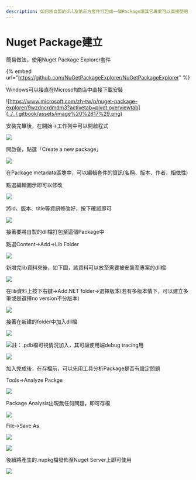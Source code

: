 ```yaml
---
description: 如何將自製的dll及第三方套件打包成一個Package讓其它專案可以直接使用
---
```


# Nuget Package建立

簡易做法，使用Nuget Package Explorer套件

{% embed url="https://github.com/NuGetPackageExplorer/NuGetPackageExplorer" %}

Windows可以接直在Microsoft商店中直接下載安裝

![https://www.microsoft.com/zh-tw/p/nuget-package-explorer/9wzdncrdmdm3?activetab=pivot:overviewtab](../../.gitbook/assets/image%20%2817%29.png)

安裝完畢後，在開始→工作列中可以開啟程式

![](../../.gitbook/assets/image%20%2840%29.png)

開啟後，點選「Create a new package」

![](../../.gitbook/assets/image%20%28365%29.png)

在Package metadata區塊中，可以編輯套件的資訊\(名稱、版本、作者、相依性\)

點選編輯圖示即可以修改

![](../../.gitbook/assets/image%20%28103%29.png)

將id、版本、title等資訊修改好，按下確認即可

![](../../.gitbook/assets/image%20%28141%29.png)

接著要將自製的dll檔打包至這個Package中

點選Content→Add→Lib Folder

![](../../.gitbook/assets/image%20%2815%29.png)

新增完lib資料夾後，如下圖，該資料可以放至需要被安裝至專案的dll檔

![](../../.gitbook/assets/image%20%2870%29.png)

在lib資料上按下右鍵→Add.NET folder→選擇版本\(若有多版本情下，可以建立多筆或是選擇no version不分版本\)

![](../../.gitbook/assets/image%20%28142%29.png)

接著在新建的folder中加入dll檔

![](../../.gitbook/assets/image%20%2854%29.png)

![&#x8A3B;&#xFF1A;.pdb&#x6A94;&#x53EF;&#x8996;&#x60C5;&#x6CC1;&#x52A0;&#x5165;&#xFF0C;&#x5176;&#x53EF;&#x8B93;&#x4F7F;&#x7528;&#x7AEF;debug tracing&#x7528;](../../.gitbook/assets/image%20%28189%29.png)

![](../../.gitbook/assets/image%20%28275%29.png)

加入完成後，在存檔前，可以先用工具分析Package是否有設定問題

Tools→Analyze Packge

![](../../.gitbook/assets/image%20%28149%29.png)

Package Analysis出現無任何問題，即可存檔

![](../../.gitbook/assets/image%20%28285%29.png)

File→Save As

![](../../.gitbook/assets/image%20%2810%29.png)

![](../../.gitbook/assets/image%20%28178%29.png)

後續將產生的.nupkg檔發佈至Nuget Server上即可使用

![](../../.gitbook/assets/image%20%28111%29.png)

